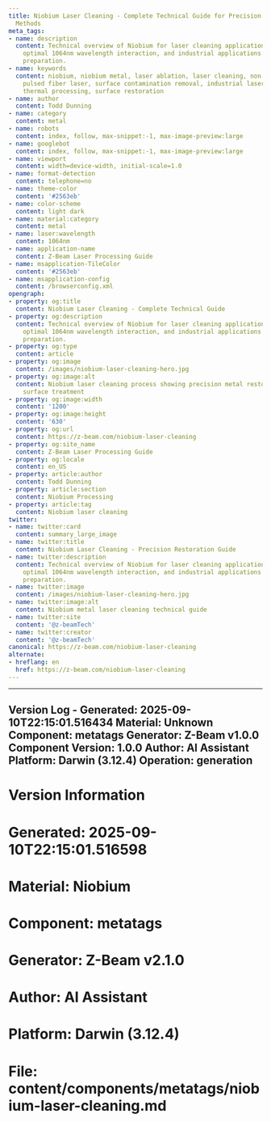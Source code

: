 ```yaml
---
title: Niobium Laser Cleaning - Complete Technical Guide for Precision Metal Restoration
  Methods
meta_tags:
- name: description
  content: Technical overview of Niobium for laser cleaning applications, including
    optimal 1064nm wavelength interaction, and industrial applications in surface
    preparation.
- name: keywords
  content: niobium, niobium metal, laser ablation, laser cleaning, non-contact cleaning,
    pulsed fiber laser, surface contamination removal, industrial laser parameters,
    thermal processing, surface restoration
- name: author
  content: Todd Dunning
- name: category
  content: metal
- name: robots
  content: index, follow, max-snippet:-1, max-image-preview:large
- name: googlebot
  content: index, follow, max-snippet:-1, max-image-preview:large
- name: viewport
  content: width=device-width, initial-scale=1.0
- name: format-detection
  content: telephone=no
- name: theme-color
  content: '#2563eb'
- name: color-scheme
  content: light dark
- name: material:category
  content: metal
- name: laser:wavelength
  content: 1064nm
- name: application-name
  content: Z-Beam Laser Processing Guide
- name: msapplication-TileColor
  content: '#2563eb'
- name: msapplication-config
  content: /browserconfig.xml
opengraph:
- property: og:title
  content: Niobium Laser Cleaning - Complete Technical Guide
- property: og:description
  content: Technical overview of Niobium for laser cleaning applications, including
    optimal 1064nm wavelength interaction, and industrial applications in surface
    preparation.
- property: og:type
  content: article
- property: og:image
  content: /images/niobium-laser-cleaning-hero.jpg
- property: og:image:alt
  content: Niobium laser cleaning process showing precision metal restoration and
    surface treatment
- property: og:image:width
  content: '1200'
- property: og:image:height
  content: '630'
- property: og:url
  content: https://z-beam.com/niobium-laser-cleaning
- property: og:site_name
  content: Z-Beam Laser Processing Guide
- property: og:locale
  content: en_US
- property: article:author
  content: Todd Dunning
- property: article:section
  content: Niobium Processing
- property: article:tag
  content: Niobium laser cleaning
twitter:
- name: twitter:card
  content: summary_large_image
- name: twitter:title
  content: Niobium Laser Cleaning - Precision Restoration Guide
- name: twitter:description
  content: Technical overview of Niobium for laser cleaning applications, including
    optimal 1064nm wavelength interaction, and industrial applications in surface
    preparation.
- name: twitter:image
  content: /images/niobium-laser-cleaning-hero.jpg
- name: twitter:image:alt
  content: Niobium metal laser cleaning technical guide
- name: twitter:site
  content: '@z-beamTech'
- name: twitter:creator
  content: '@z-beamTech'
canonical: https://z-beam.com/niobium-laser-cleaning
alternate:
- hreflang: en
  href: https://z-beam.com/niobium-laser-cleaning
---
```


---
Version Log - Generated: 2025-09-10T22:15:01.516434
Material: Unknown
Component: metatags
Generator: Z-Beam v1.0.0
Component Version: 1.0.0
Author: AI Assistant
Platform: Darwin (3.12.4)
Operation: generation
---

# Version Information
# Generated: 2025-09-10T22:15:01.516598
# Material: Niobium
# Component: metatags
# Generator: Z-Beam v2.1.0
# Author: AI Assistant
# Platform: Darwin (3.12.4)
# File: content/components/metatags/niobium-laser-cleaning.md